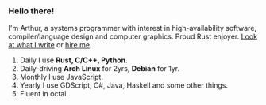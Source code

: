 ### Hello there!

I'm Arthur, a systems programmer with interest in high-availability software, compiler/language design and computer graphics. Proud Rust enjoyer. [Look at what I write](https://ktnlvr.dev) or [hire me](https://ktnlvr.dev/cv.pdf).

1. Daily I use **Rust, C/C++, Python**.
2. Daily-driving **Arch Linux** for 2yrs, **Debian** for 1yr.
3. Monthly I use JavaScript.
4. Yearly I use GDScript, C#, Java, Haskell and some other things.
5. Fluent in octal.
